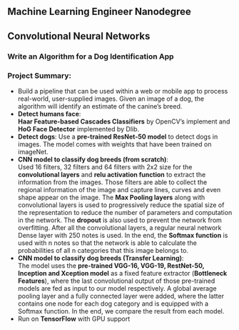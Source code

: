 ## Machine Learning Engineer Nanodegree
## Convolutional Neural Networks
### Write an Algorithm for a Dog Identification App

### Project Summary:
- Build a pipeline that can be used within a web or mobile app to process real-world, user-supplied images. Given an image of a dog, the algorithm will identify an estimate of the canine’s breed.
- **Detect humans face**: <br/> **Haar Feature-based Cascades Classifiers** by OpenCV’s implement and **HoG Face Detector** implemented by Dlib.
- **Detect dogs**: Use a **pre-trained ResNet-50 model** to detect dogs in images. The model comes with weights that have been trained on imageNet. 
- **CNN model to classify dog breeds (from scratch)**: <br/> 
Used 16 filters, 32 filters and 64 filters with 2x2 size for the **convolutional layers** and **relu activation function** to extract the information from the images. Those filters are able to collect the regional information of the image and capture lines, curves and even shape appear on the image. The **Max Pooling layers** along with convolutional layers is used to progressively reduce the spatial size of the representation to reduce the number of parameters and computation in the network. The **dropout** is also used to prevent the network from overfitting. After all the convolutional layers, a regular neural network Dense layer with 250 notes is used. In the end, the **Softmax function** is used with n notes so that the network is able to calculate the probabilities of all n categories that this image belongs to.
- **CNN model to classify dog breeds (Transfer Learning)**:<br/>
The model uses the **pre-trained VGG-16, VGG-19, RestNet-50, Inception and Xception model** as a fixed feature extractor (**Bottleneck Features**), where the last convolutional output of those pre-trained models are fed as input to our model respectively. A global average pooling layer and a fully connected layer were added, where the latter contains one node for each dog category and is equipped with a Softmax function. In the end, we compare the result from each model.
- Run on **TensorFlow** with GPU support

